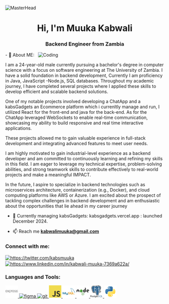 ![MasterHead](https://my-media.apjonlinecdn.com/magefan_blog/best-hp-laptops-for-programming_1.jpg)
<h1 align="center">Hi, I'm Muuka Kabwali</h1>
<h3 align="center">Backend Engineer from Zambia </h3>

<img align="right" alt="Coding" width="400" src="https://uploads-ssl.webflow.com/62635f16d538689b9559c6f9/62660df0769131c596a40518_Expressions_labeled.gif">
- 📄 About ME:

I am a 24-year-old male currently pursuing a bachelor's degree in computer science with a focus on software engineering at The University of Zambia. I have a solid foundation in backend development, Currently I am proficiency in Java, JavaScript -Node.js, SQL databases. Throughout my academic journey, I have completed several projects where I applied these skills to develop efficient and scalable backend solutions.

One of my notable projects involved developing a ChatApp and a kabsGadgets an Ecommerce platform which i currenltly manage and run, I utilized React for the front-end and java for the back-end.
As for the ChatApp leveraged WebSockets to enable real-time communication, showcasing my ability to build responsive and real time interactive applications.

These projects allowed me to gain valuable experience in full-stack development and integrating advanced features to meet user needs.

I am highly motivated to gain industrial-level experience as a backend developer and am committed to continuously learning and refining my skills in this field. I am eager to leverage my technical expertise, problem-solving abilities, and strong teamwork skills to contribute effectively to real-world projects and make a meaningful IMPACT.

In the future, I aspire to specialize in backend technologies such as microservices architecture, containerization (e.g., Docker), and cloud computing platforms like AWS or Azure. I am excited about the prospect of tackling complex challenges in backend development and am enthusiastic about the opportunities that lie ahead in my career journey

- 🔭 Currently managing kabsGadgets:  kabsgadgets.vercel.app : launched December 2024.

- 📫 Reach me **kabwalimuuka@gmail.com**



<h3 align="left">Connect with me:</h3>
<p align="left">
<a href="https://twitter.com/https://twitter.com/kabsmuuka" target="blank"><img align="center" src="https://raw.githubusercontent.com/rahuldkjain/github-profile-readme-generator/master/src/images/icons/Social/twitter.svg" alt="https://twitter.com/kabsmuuka" height="30" width="40" /></a>
<a href="https://linkedin.com/in/https://www.linkedin.com/in/kabwali-muuka-7369a622a/" target="blank"><img align="center" src="https://raw.githubusercontent.com/rahuldkjain/github-profile-readme-generator/master/src/images/icons/Social/linked-in-alt.svg" alt="https://www.linkedin.com/in/kabwali-muuka-7369a622a/" height="30" width="40" /></a>
</p>

<h3 align="left">Languages and Tools:</h3>
</a> <a href="https://expressjs.com" target="_blank" rel="noreferrer"> <img src="https://raw.githubusercontent.com/devicons/devicon/master/icons/express/express-original-wordmark.svg" alt="express" width="40" height="40"/> </a> <a href="https://www.figma.com/" target="_blank" rel="noreferrer"> <img src="https://www.vectorlogo.zone/logos/figma/figma-icon.svg" alt="figma" width="40" height="40"/> </a> <a href="https://git-scm.com/" target="_blank" rel="noreferrer"> <img src="https://www.vectorlogo.zone/logos/git-scm/git-scm-icon.svg" alt="git" width="40" height="40"/> </a> <a href="https://www.w3.org/html/" target="_blank" rel="noreferrer"> <img src="https://raw.githubusercontent.com/devicons/devicon/master/icons/javascript/javascript-original.svg" alt="javascript" width="40" height="40"/> </a> <a href="https://www.linux.org/" target="_blank" rel="noreferrer"> <img src="https://raw.githubusercontent.com/devicons/devicon/master/icons/mysql/mysql-original-wordmark.svg" alt="mysql" width="40" height="40"/> </a> <a href="https://nodejs.org" target="_blank" rel="noreferrer"> <img src="https://raw.githubusercontent.com/devicons/devicon/master/icons/nodejs/nodejs-original-wordmark.svg" alt="nodejs" width="40" height="40"/> </a> <a href="https://www.postgresql.org" target="_blank" rel="noreferrer"> <img src="https://raw.githubusercontent.com/devicons/devicon/master/icons/postgresql/postgresql-original-wordmark.svg" alt="postgresql" width="40" height="40"/> </a> <a href="https://www.python.org" target="_blank" rel="noreferrer"> <img src="https://raw.githubusercontent.com/devicons/devicon/master/icons/python/python-original.svg" alt="python" width="40" height="40"/> </a> </p>
